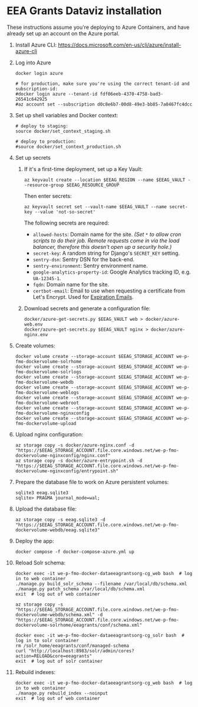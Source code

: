# EEA Grants Dataviz installation

These instructions assume you're deploying to Azure Containers, and have already set up an account on the Azure portal.

1. Install Azure CLI: https://docs.microsoft.com/en-us/cli/azure/install-azure-cli

1. Log into Azure
    ```shell
    docker login azure

    # for production, make sure you're using the correct tenant-id and subscription-id:
    #docker login azure --tenant-id fdf06eeb-4370-4758-bad3-26541c642925
    #az account set --subscription d0c8e6b7-00d8-49e3-bb85-7a0467fc4dcc
    ```

1. Set up shell variables and Docker context:
    ```shell
    # deploy to staging:
    source docker/set_context_staging.sh

    # deploy to production:
    #source docker/set_context_production.sh
    ```

1. Set up secrets

    1. If it's a first-time deployment, set up a Key Vault:

        ```shell
        az keyvault create --location $EEAG_REGION --name $EEAG_VAULT --resource-group $EEAG_RESOURCE_GROUP
        ```

       Then enter secrets:

        ```shell
        az keyvault secret set --vault-name $EEAG_VAULT --name secret-key --value 'not-so-secret'
        ```

       The following secrets are required:

       * `allowed-hosts`: Domain name for the site. _(Set `*` to allow cron scripts to do their job. Remote requests come in via the load balancer, therefore this doesn't open up a security hole.)_
       * `secret-key`: A random string for Django's `SECRET_KEY` setting.
       * `sentry-dsn`: Sentry DSN for the back-end.
       * `sentry-environment`: Sentry environment name.
       * `google-analytics-property-id`: Google Analytics tracking ID, e.g. `UA-12345-1`.
       * `fqdn`: Domain name for the site.
       * `certbot-email`: Email to use when requesting a certificate from Let's Encrypt. Used for [Expiration Emails](https://letsencrypt.org/docs/expiration-emails/).

    1. Download secrets and generate a configuration file:

        ```shell
        docker/azure-get-secrets.py $EEAG_VAULT web > docker/azure-web.env
        docker/azure-get-secrets.py $EEAG_VAULT nginx > docker/azure-nginx.env
        ```

1. Create volumes:
    ```shell
    docker volume create --storage-account $EEAG_STORAGE_ACCOUNT we-p-fmo-dockervolume-solrhome
    docker volume create --storage-account $EEAG_STORAGE_ACCOUNT we-p-fmo-dockervolume-solrlogs
    docker volume create --storage-account $EEAG_STORAGE_ACCOUNT we-p-fmo-dockervolume-webdb
    docker volume create --storage-account $EEAG_STORAGE_ACCOUNT we-p-fmo-dockervolume-weblogs
    docker volume create --storage-account $EEAG_STORAGE_ACCOUNT we-p-fmo-dockervolume-webroot
    docker volume create --storage-account $EEAG_STORAGE_ACCOUNT we-p-fmo-dockervolume-nginxconfig
    docker volume create --storage-account $EEAG_STORAGE_ACCOUNT we-p-fmo-dockervolume-upload
    ```

1. Upload nginx configuration:
    ```shell
    az storage copy -s docker/azure-nginx.conf -d "https://$EEAG_STORAGE_ACCOUNT.file.core.windows.net/we-p-fmo-dockervolume-nginxconfig/nginx.conf"
    az storage copy -s docker/azure-entrypoint.sh -d "https://$EEAG_STORAGE_ACCOUNT.file.core.windows.net/we-p-fmo-dockervolume-nginxconfig/entrypoint.sh"
    ```

1. Prepare the database file to work on Azure persistent volumes:
    ```shell
    sqlite3 eeag.sqlite3
    sqlite> PRAGMA journal_mode=wal;
    ```

1. Upload the database file:
    ```shell
    az storage copy -s eeag.sqlite3 -d "https://$EEAG_STORAGE_ACCOUNT.file.core.windows.net/we-p-fmo-dockervolume-webdb/eeag.sqlite3"
    ```

1. Deploy the app:
    ```shell
    docker compose -f docker-compose-azure.yml up
    ```

1. Reload Solr schema:
    ```shell
    docker exec -it we-p-fmo-docker-dataeeagrantsorg-cg_web bash  # log in to web container
    ./manage.py build_solr_schema --filename /var/local/db/schema.xml
    ./manage.py patch_schema /var/local/db/schema.xml
    exit  # log out of web container

    az storage copy -s "https://$EEAG_STORAGE_ACCOUNT.file.core.windows.net/we-p-fmo-dockervolume-webdb/schema.xml" -d "https://$EEAG_STORAGE_ACCOUNT.file.core.windows.net/we-p-fmo-dockervolume-solrhome/eeagrants/conf/schema.xml"

    docker exec -it we-p-fmo-docker-dataeeagrantsorg-cg_solr bash  # log in to solr container
    rm /solr_home/eeagrants/conf/managed-schema
    curl "http://localhost:8983/solr/admin/cores?action=RELOAD&core=eeagrants"
    exit  # log out of solr container
    ```

1. Rebuild indexes:
    ```shell
    docker exec -it we-p-fmo-docker-dataeeagrantsorg-cg_web bash  # log in to web container
    ./manage.py rebuild_index --noinput
    exit  # log out of web container
    ```
